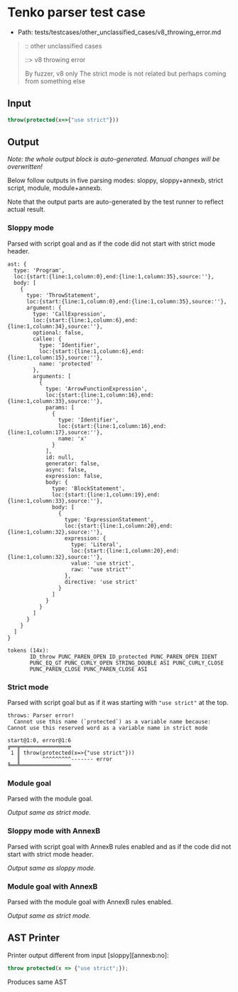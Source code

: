 # Tenko parser test case

- Path: tests/testcases/other_unclassified_cases/v8_throwing_error.md

> :: other unclassified cases
>
> ::> v8 throwing error
>
> By fuzzer, v8 only
The strict mode is not related but perhaps coming from something else


## Input

`````js
throw(protected(x=>{"use strict"}))
`````

## Output

_Note: the whole output block is auto-generated. Manual changes will be overwritten!_

Below follow outputs in five parsing modes: sloppy, sloppy+annexb, strict script, module, module+annexb.

Note that the output parts are auto-generated by the test runner to reflect actual result.

### Sloppy mode

Parsed with script goal and as if the code did not start with strict mode header.

`````
ast: {
  type: 'Program',
  loc:{start:{line:1,column:0},end:{line:1,column:35},source:''},
  body: [
    {
      type: 'ThrowStatement',
      loc:{start:{line:1,column:0},end:{line:1,column:35},source:''},
      argument: {
        type: 'CallExpression',
        loc:{start:{line:1,column:6},end:{line:1,column:34},source:''},
        optional: false,
        callee: {
          type: 'Identifier',
          loc:{start:{line:1,column:6},end:{line:1,column:15},source:''},
          name: 'protected'
        },
        arguments: [
          {
            type: 'ArrowFunctionExpression',
            loc:{start:{line:1,column:16},end:{line:1,column:33},source:''},
            params: [
              {
                type: 'Identifier',
                loc:{start:{line:1,column:16},end:{line:1,column:17},source:''},
                name: 'x'
              }
            ],
            id: null,
            generator: false,
            async: false,
            expression: false,
            body: {
              type: 'BlockStatement',
              loc:{start:{line:1,column:19},end:{line:1,column:33},source:''},
              body: [
                {
                  type: 'ExpressionStatement',
                  loc:{start:{line:1,column:20},end:{line:1,column:32},source:''},
                  expression: {
                    type: 'Literal',
                    loc:{start:{line:1,column:20},end:{line:1,column:32},source:''},
                    value: 'use strict',
                    raw: '"use strict"'
                  },
                  directive: 'use strict'
                }
              ]
            }
          }
        ]
      }
    }
  ]
}

tokens (14x):
       ID_throw PUNC_PAREN_OPEN ID_protected PUNC_PAREN_OPEN IDENT
       PUNC_EQ_GT PUNC_CURLY_OPEN STRING_DOUBLE ASI PUNC_CURLY_CLOSE
       PUNC_PAREN_CLOSE PUNC_PAREN_CLOSE ASI
`````

### Strict mode

Parsed with script goal but as if it was starting with `"use strict"` at the top.

`````
throws: Parser error!
  Cannot use this name (`protected`) as a variable name because: Cannot use this reserved word as a variable name in strict mode

start@1:0, error@1:6
╔══╦════════════════
 1 ║ throw(protected(x=>{"use strict"}))
   ║       ^^^^^^^^^------- error
╚══╩════════════════

`````

### Module goal

Parsed with the module goal.

_Output same as strict mode._

### Sloppy mode with AnnexB

Parsed with script goal with AnnexB rules enabled and as if the code did not start with strict mode header.

_Output same as sloppy mode._

### Module goal with AnnexB

Parsed with the module goal with AnnexB rules enabled.

_Output same as strict mode._

## AST Printer

Printer output different from input [sloppy][annexb:no]:

````js
throw protected(x => {"use strict";});
````

Produces same AST
